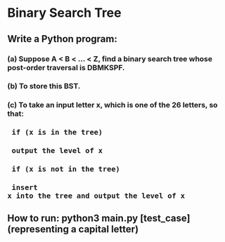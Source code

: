 # Binary Search Tree
## Write a Python program:
### (a) Suppose A < B < ... < Z, find a binary search tree whose post-order traversal is DBMKSPF.
### (b) To store this BST.
### (c) To take an input letter x, which is one of the 26 letters, so that:
### <pre> if (x is in the tree) </pre>
### <pre>  output the level of x </pre>
### <pre> if (x is not in the tree) </pre>
### <pre>  insert x into the tree and output the level of x </pre>
## How to run:  python3 main.py [test_case](representing a capital letter)
